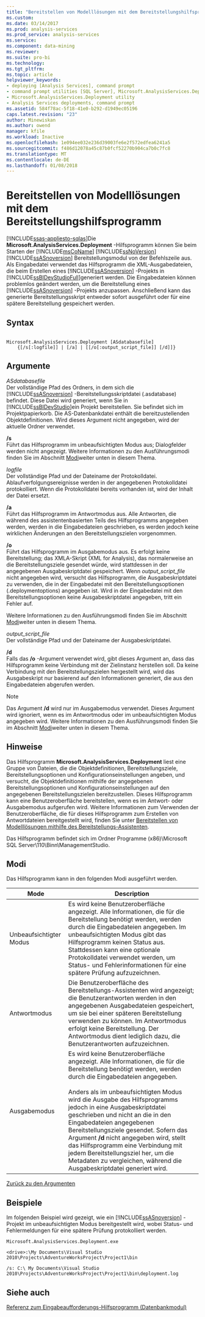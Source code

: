 ```yaml
---
title: "Bereitstellen von Modelllösungen mit dem Bereitstellungshilfsprogramm | Microsoft Docs"
ms.custom: 
ms.date: 03/14/2017
ms.prod: analysis-services
ms.prod_service: analysis-services
ms.service: 
ms.component: data-mining
ms.reviewer: 
ms.suite: pro-bi
ms.technology: 
ms.tgt_pltfrm: 
ms.topic: article
helpviewer_keywords:
- deploying [Analysis Services], command prompt
- command prompt utilities [SQL Server], Microsoft.AnalysisServices.Deployment
- Microsoft.AnalysisServices.Deployment utility
- Analysis Services deployments, command prompt
ms.assetid: 584f78ac-5f18-41e0-b292-d1949ec05196
caps.latest.revision: "23"
author: Minewiskan
ms.author: owend
manager: kfile
ms.workload: Inactive
ms.openlocfilehash: 1e094ee032e236d39003fe6e2f572edfea6241a5
ms.sourcegitcommit: f486d12078a45c87b0fcf52270b904ca7b0c7fc8
ms.translationtype: MT
ms.contentlocale: de-DE
ms.lasthandoff: 01/08/2018
---
```

# <a name="deploy-model-solutions-with-the-deployment-utility"></a>Bereitstellen von Modelllösungen mit dem Bereitstellungshilfsprogramm
[!INCLUDE[ssas-appliesto-sqlas](../../includes/ssas-appliesto-sqlas.md)]Die **Microsoft.AnalysisServices.Deployment** -Hilfsprogramm können Sie beim Starten der [!INCLUDE[msCoName](../../includes/msconame-md.md)] [!INCLUDE[ssNoVersion](../../includes/ssnoversion-md.md)] [!INCLUDE[ssASnoversion](../../includes/ssasnoversion-md.md)] Bereitstellungsmodul von der Befehlszeile aus. Als Eingabedatei verwendet das Hilfsprogramm die XML-Ausgabedateien, die beim Erstellen eines [!INCLUDE[ssASnoversion](../../includes/ssasnoversion-md.md)] -Projekts in [!INCLUDE[ssBIDevStudioFull](../../includes/ssbidevstudiofull-md.md)]generiert werden. Die Eingabedateien können problemlos geändert werden, um die Bereitstellung eines [!INCLUDE[ssASnoversion](../../includes/ssasnoversion-md.md)] -Projekts anzupassen. Anschließend kann das generierte Bereitstellungsskript entweder sofort ausgeführt oder für eine spätere Bereitstellung gespeichert werden.  
  
## <a name="syntax"></a>Syntax  
  
```  
  
Microsoft.AnalysisServices.Deployment [ASdatabasefile]   
    {[/s[:logfile]] | [/a] | [[/o[:output_script_file]] [/d]]}  
```  
  
##  <a name="Arguments"></a> Argumente  
 *ASdatabasefile*  
 Der vollständige Pfad des Ordners, in dem sich die [!INCLUDE[ssASnoversion](../../includes/ssasnoversion-md.md)] -Bereitstellungsskriptdatei (.asdatabase) befindet. Diese Datei wird generiert, wenn Sie in [!INCLUDE[ssBIDevStudio](../../includes/ssbidevstudio-md.md)]ein Projekt bereitstellen. Sie befindet sich im Projektpapierkorb. Die AS-Datenbankdatei enthält die bereitzustellenden Objektdefinitionen. Wird dieses Argument nicht angegeben, wird der aktuelle Ordner verwendet.  
  
 **/s**  
 Führt das Hilfsprogramm im unbeaufsichtigten Modus aus; Dialogfelder werden nicht angezeigt. Weitere Informationen zu den Ausführungsmodi finden Sie im Abschnitt [Modi](#Modes)weiter unten in diesem Thema.  
  
 *logfile*  
 Der vollständige Pfad und der Dateiname der Protokolldatei. Ablaufverfolgungsereignisse werden in der angegebenen Protokolldatei protokolliert. Wenn die Protokolldatei bereits vorhanden ist, wird der Inhalt der Datei ersetzt.  
  
 **/a**  
 Führt das Hilfsprogramm im Antwortmodus aus. Alle Antworten, die während des assistentenbasierten Teils des Hilfsprogramms angegeben werden, werden in die Eingabedateien geschrieben, es werden jedoch keine wirklichen Änderungen an den Bereitstellungszielen vorgenommen.  
  
 **/o**  
 Führt das Hilfsprogramm im Ausgabemodus aus. Es erfolgt keine Bereitstellung; das XMLA-Skript (XML for Analysis), das normalerweise an die Bereitstellungsziele gesendet würde, wird stattdessen in der angegebenen Ausgabeskriptdatei gespeichert. Wenn *output_script_file* nicht angegeben wird, versucht das Hilfsprogramm, die Ausgabeskriptdatei zu verwenden, die in der Eingabedatei mit den Bereitstellungsoptionen (.deploymentoptions) angegeben ist. Wird in der Eingabedatei mit den Bereitstellungsoptionen keine Ausgabeskriptdatei angegeben, tritt ein Fehler auf.  
  
 Weitere Informationen zu den Ausführungsmodi finden Sie im Abschnitt [Modi](#Modes)weiter unten in diesem Thema.  
  
 *output_script_file*  
 Der vollständige Pfad und der Dateiname der Ausgabeskriptdatei.  
  
 **/d**  
 Falls das **/o** -Argument verwendet wird, gibt dieses Argument an, dass das Hilfsprogramm keine Verbindung mit der Zielinstanz herstellen soll. Da keine Verbindung mit den Bereitstellungszielen hergestellt wird, wird das Ausgabeskript nur basierend auf den Informationen generiert, die aus den Eingabedateien abgerufen werden.  
  
> [!NOTE]  
>  Das Argument **/d** wird nur im Ausgabemodus verwendet. Dieses Argument wird ignoriert, wenn es im Antwortmodus oder im unbeaufsichtigten Modus angegeben wird. Weitere Informationen zu den Ausführungsmodi finden Sie im Abschnitt [Modi](#Modes)weiter unten in diesem Thema.  
  
## <a name="remarks"></a>Hinweise  
 Das Hilfsprogramm **Microsoft.AnalysisServices.Deployment** liest eine Gruppe von Dateien, die die Objektdefinitionen, Bereitstellungsziele, Bereitstellungsoptionen und Konfigurationseinstellungen angeben, und versucht, die Objektdefinitionen mithilfe der angegebenen Bereitstellungsoptionen und Konfigurationseinstellungen auf den angegebenen Bereitstellungszielen bereitzustellen. Dieses Hilfsprogramm kann eine Benutzeroberfläche bereitstellen, wenn es im Antwort- oder Ausgabemodus aufgerufen wird. Weitere Informationen zum Verwenden der Benutzeroberfläche, die für dieses Hilfsprogramm zum Erstellen von Antwortdateien bereitgestellt wird, finden Sie unter [Bereitstellen von Modelllösungen mithilfe des Bereitstellungs-Assistenten](../../analysis-services/multidimensional-models/deploy-model-solutions-using-the-deployment-wizard.md).  
  
 Das Hilfsprogramm befindet sich im Ordner Programme (x86)\Microsoft SQL Server\110\Binn\ManagementStudio.  
  
##  <a name="Modes"></a> Modi  
 Das Hilfsprogramm kann in den folgenden Modi ausgeführt werden.  
  
|Mode|Description|  
|----------|-----------------|  
|Unbeaufsichtigter Modus|Es wird keine Benutzeroberfläche angezeigt. Alle Informationen, die für die Bereitstellung benötigt werden, werden durch die Eingabedateien angegeben. Im unbeaufsichtigten Modus gibt das Hilfsprogramm keinen Status aus. Stattdessen kann eine optionale Protokolldatei verwendet werden, um Status- und Fehlerinformationen für eine spätere Prüfung aufzuzeichnen.|  
|Antwortmodus|Die Benutzeroberfläche des Bereitstellungs-Assistenten wird angezeigt; die Benutzerantworten werden in den angegebenen Ausgabedateien gespeichert, um sie bei einer späteren Bereitstellung verwenden zu können. Im Antwortmodus erfolgt keine Bereitstellung. Der Antwortmodus dient lediglich dazu, die Benutzerantworten aufzuzeichnen.|  
|Ausgabemodus|Es wird keine Benutzeroberfläche angezeigt. Alle Informationen, die für die Bereitstellung benötigt werden, werden durch die Eingabedateien angegeben.<br /><br /> Anders als im unbeaufsichtigten Modus wird die Ausgabe des Hilfsprogramms jedoch in eine Ausgabeskriptdatei geschrieben und nicht an die in den Eingabedateien angegebenen Bereitstellungsziele gesendet. Sofern das Argument **/d** nicht angegeben wird, stellt das Hilfsprogramm eine Verbindung mit jedem Bereitstellungsziel her, um die Metadaten zu vergleichen, während die Ausgabeskriptdatei generiert wird.|  
  
 [Zurück zu den Argumenten](#Arguments)  
  
## <a name="examples"></a>Beispiele  
 Im folgenden Beispiel wird gezeigt, wie ein [!INCLUDE[ssASnoversion](../../includes/ssasnoversion-md.md)] -Projekt im unbeaufsichtigten Modus bereitgestellt wird, wobei Status- und Fehlermeldungen für eine spätere Prüfung protokolliert werden.  
  
 `Microsoft.AnalysisServices.Deployment.exe`  
  
 `<drive>:\My Documents\Visual Studio 2010\Projects\AdventureWorksProject\Project1\bin`  
  
 `/s: C:\ My Documents\Visual Studio 2010\Projects\AdventureWorksProject\Project1\bin\deployment.log`  
  
## <a name="see-also"></a>Siehe auch  
 [Referenz zum Eingabeaufforderungs-Hilfsprogramm &#40;Datenbankmodul&#41;](../../tools/command-prompt-utility-reference-database-engine.md)  
  
  

